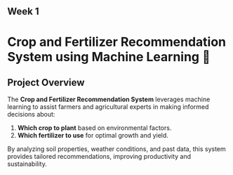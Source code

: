 ## Week 1
# Crop and Fertilizer Recommendation System using Machine Learning 🌾

## Project Overview
The **Crop and Fertilizer Recommendation System** leverages machine learning to assist farmers and agricultural experts in making informed decisions about:
1. **Which crop to plant** based on environmental factors.
2. **Which fertilizer to use** for optimal growth and yield.

By analyzing soil properties, weather conditions, and past data, this system provides tailored recommendations, improving productivity and sustainability.
